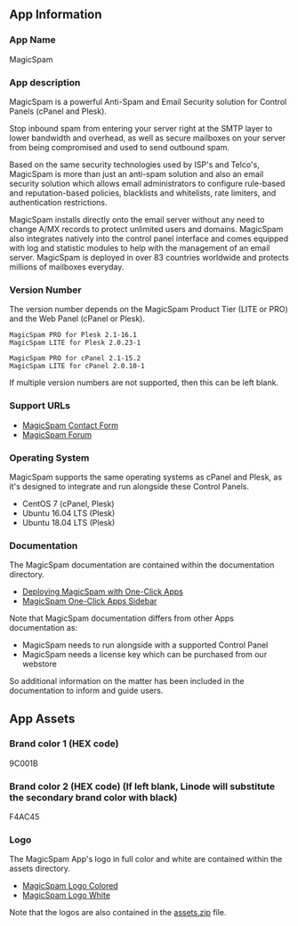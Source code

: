 ## App Information

### App Name

MagicSpam

### App description

MagicSpam is a powerful Anti-Spam and Email Security solution for Control Panels (cPanel and Plesk).

Stop inbound spam from entering your server right at the SMTP layer to lower bandwidth and overhead, as well as secure mailboxes on your server from being compromised and used to send outbound spam.

Based on the same security technologies used by ISP's and Telco's, MagicSpam is more than just an anti-spam solution and also an email security solution which allows email administrators to configure rule-based and reputation-based policies, blacklists and whitelists, rate limiters, and authentication restrictions.

MagicSpam installs directly onto the email server without any need to change A/MX records to protect unlimited users and domains. MagicSpam also integrates natively into the control panel interface and comes equipped with log and statistic modules to help with the management of an email server. MagicSpam is deployed in over 83 countries worldwide and protects millions of mailboxes everyday.

### Version Number

The version number depends on the MagicSpam Product Tier (LITE or PRO) and the Web Panel (cPanel or Plesk).

    MagicSpam PRO for Plesk 2.1-16.1
    MagicSpam LITE for Plesk 2.0.23-1

    MagicSpam PRO for cPanel 2.1-15.2
    MagicSpam LITE for cPanel 2.0.10-1

If multiple version numbers are not supported, then this can be left blank.

### Support URLs

* [MagicSpam Contact Form](https://www.magicspam.com/support.php)
* [MagicSpam Forum](https://forums.magicspam.com/magicspam)

### Operating System

MagicSpam supports the same operating systems as cPanel and Plesk, as it's designed to integrate and run alongside these Control Panels.

* CentOS 7 (cPanel, Plesk)
* Ubuntu 16.04 LTS (Plesk)
* Ubuntu 18.04 LTS (Plesk)

### Documentation

The MagicSpam documentation are contained within the documentation directory.

* [Deploying MagicSpam with One-Click Apps](documentation/linode_marketplace_magicspam_app_page.md)
* [MagicSpam One-Click Apps Sidebar](documentation/linode_manager_magicspam_information_sidebar.md)

Note that MagicSpam documentation differs from other Apps documentation as:

* MagicSpam needs to run alongside with a supported Control Panel
* MagicSpam needs a license key which can be purchased from our webstore

So additional information on the matter has been included in the documentation to inform and guide users.

## App Assets

### Brand color 1 (HEX code)

9C001B

### Brand color 2 (HEX code) (If left blank, Linode will substitute the secondary brand color with black)

F4AC45

### Logo

The MagicSpam App's logo in full color and white are contained within the assets directory.

* [MagicSpam Logo Colored](assets/magicspam_logo_colored.ai)
* [MagicSpam Logo White](assets/magicspam_logo_white.svg)

Note that the logos are also contained in the [assets.zip](assets.zip) file.